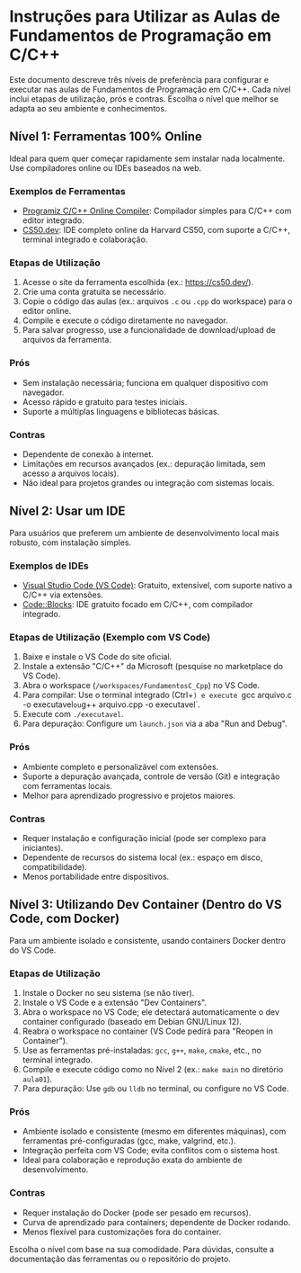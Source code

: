 # Instruções para Utilizar as Aulas de Fundamentos de Programação em C/C++

Este documento descreve três níveis de preferência para configurar e executar nas aulas de Fundamentos de Programação em C/C++. Cada nível inclui etapas de utilização, prós e contras. Escolha o nível que melhor se adapta ao seu ambiente e conhecimentos.

## Nível 1: Ferramentas 100% Online
Ideal para quem quer começar rapidamente sem instalar nada localmente. Use compiladores online ou IDEs baseados na web.

### Exemplos de Ferramentas
- [Programiz C/C++ Online Compiler](https://www.programiz.com/cpp-programming/online-compiler/): Compilador simples para C/C++ com editor integrado.
- [CS50.dev](https://cs50.dev/): IDE completo online da Harvard CS50, com suporte a C/C++, terminal integrado e colaboração.

### Etapas de Utilização
1. Acesse o site da ferramenta escolhida (ex.: https://cs50.dev/).
2. Crie uma conta gratuita se necessário.
3. Copie o código das aulas (ex.: arquivos `.c` ou `.cpp` do workspace) para o editor online.
4. Compile e execute o código diretamente no navegador.
5. Para salvar progresso, use a funcionalidade de download/upload de arquivos da ferramenta.

### Prós
- Sem instalação necessária; funciona em qualquer dispositivo com navegador.
- Acesso rápido e gratuito para testes iniciais.
- Suporte a múltiplas linguagens e bibliotecas básicas.

### Contras
- Dependente de conexão à internet.
- Limitações em recursos avançados (ex.: depuração limitada, sem acesso a arquivos locais).
- Não ideal para projetos grandes ou integração com sistemas locais.

## Nível 2: Usar um IDE
Para usuários que preferem um ambiente de desenvolvimento local mais robusto, com instalação simples.

### Exemplos de IDEs
- [Visual Studio Code (VS Code)](https://code.visualstudio.com/docs/languages/cpp): Gratuito, extensível, com suporte nativo a C/C++ via extensões.
- [Code::Blocks](https://www.codeblocks.org/): IDE gratuito focado em C/C++, com compilador integrado.

### Etapas de Utilização (Exemplo com VS Code)
1. Baixe e instale o VS Code do site oficial.
2. Instale a extensão "C/C++" da Microsoft (pesquise no marketplace do VS Code).
3. Abra o workspace (`/workspaces/FundamentosC_Cpp`) no VS Code.
4. Para compilar: Use o terminal integrado (Ctrl+`) e execute `gcc arquivo.c -o executavel` ou `g++ arquivo.cpp -o executavel`.
5. Execute com `./executavel`.
6. Para depuração: Configure um `launch.json` via a aba "Run and Debug".

### Prós
- Ambiente completo e personalizável com extensões.
- Suporte a depuração avançada, controle de versão (Git) e integração com ferramentas locais.
- Melhor para aprendizado progressivo e projetos maiores.

### Contras
- Requer instalação e configuração inicial (pode ser complexo para iniciantes).
- Dependente de recursos do sistema local (ex.: espaço em disco, compatibilidade).
- Menos portabilidade entre dispositivos.

## Nível 3: Utilizando Dev Container (Dentro do VS Code, com Docker)
Para um ambiente isolado e consistente, usando containers Docker dentro do VS Code.

### Etapas de Utilização
1. Instale o Docker no seu sistema (se não tiver).
2. Instale o VS Code e a extensão "Dev Containers".
3. Abra o workspace no VS Code; ele detectará automaticamente o dev container configurado (baseado em Debian GNU/Linux 12).
4. Reabra o workspace no container (VS Code pedirá para "Reopen in Container").
5. Use as ferramentas pré-instaladas: `gcc`, `g++`, `make`, `cmake`, etc., no terminal integrado.
6. Compile e execute código como no Nível 2 (ex.: `make main` no diretório `aula01`).
7. Para depuração: Use `gdb` ou `lldb` no terminal, ou configure no VS Code.

### Prós
- Ambiente isolado e consistente (mesmo em diferentes máquinas), com ferramentas pré-configuradas (gcc, make, valgrind, etc.).
- Integração perfeita com VS Code; evita conflitos com o sistema host.
- Ideal para colaboração e reprodução exata do ambiente de desenvolvimento.

### Contras
- Requer instalação do Docker (pode ser pesado em recursos).
- Curva de aprendizado para containers; dependente de Docker rodando.
- Menos flexível para customizações fora do container.

Escolha o nível com base na sua comodidade. Para dúvidas, consulte a documentação das ferramentas ou o repositório do projeto.